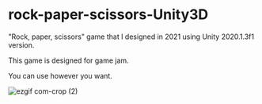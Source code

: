 # rock-paper-scissors-Unity3D
"Rock, paper, scissors" game that I designed in 2021 using Unity 2020.1.3f1 version.

This game is designed for game jam.

You can use however you want.

![ezgif com-crop (2)](https://user-images.githubusercontent.com/76405419/228988910-f1494c2a-4576-475f-b209-c5fbea875de6.gif)
